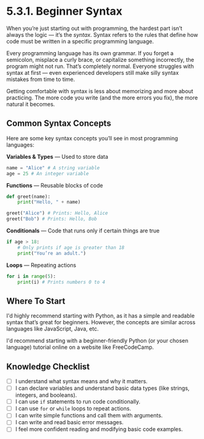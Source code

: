 # 5.3.1. Beginner Syntax

When you’re just starting out with programming, the hardest part isn’t always the logic — it’s the _syntax_. Syntax refers to the rules that define how code must be written in a specific programming language.

Every programming language has its own grammar. If you forget a semicolon, misplace a curly brace, or capitalize something incorrectly, the program might not run. That’s completely normal. Everyone struggles with syntax at first — even experienced developers still make silly syntax mistakes from time to time.

Getting comfortable with syntax is less about memorizing and more about practicing. The more code you write (and the more errors you fix), the more natural it becomes.

## Common Syntax Concepts

Here are some key syntax concepts you’ll see in most programming languages:

**Variables & Types** — Used to store data

```python
name = "Alice" # A string variable
age = 25 # An integer variable
```

**Functions** — Reusable blocks of code

```python
def greet(name):
    print("Hello, " + name)

greet("Alice") # Prints: Hello, Alice
greet("Bob") # Prints: Hello, Bob

```

**Conditionals** — Code that runs only if certain things are true

```python
if age > 18:
    # Only prints if age is greater than 18
    print("You’re an adult.") 
```

**Loops** — Repeating actions

```python
for i in range(5):
    print(i) # Prints numbers 0 to 4
```

## Where To Start

I'd highly recommend starting with Python, as it has a simple and readable syntax that’s great for beginners. However, the concepts are similar across languages like JavaScript, Java, etc.

I'd recommend starting with a beginner-friendly Python (or your chosen language) tutorial online on a website like FreeCodeCamp.

## Knowledge Checklist

- [ ] I understand what syntax means and why it matters.
- [ ] I can declare variables and understand basic data types (like strings, integers, and booleans).
- [ ] I can use `if` statements to run code conditionally.
- [ ] I can use `for` or `while` loops to repeat actions.
- [ ] I can write simple functions and call them with arguments.
- [ ] I can write and read basic error messages.
- [ ] I feel more confident reading and modifying basic code examples.
